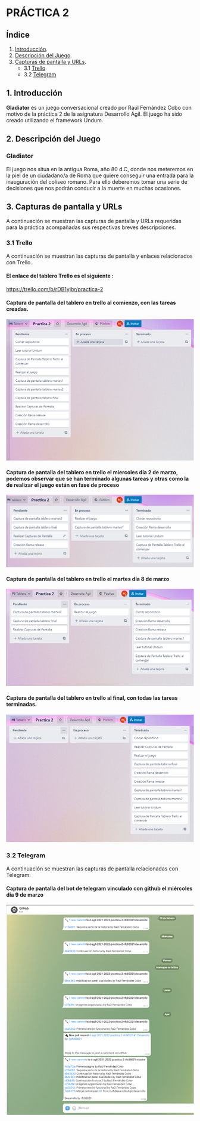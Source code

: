 # PRÁCTICA 2

## Índice

1. [Introducción](#introduccion).
2. [Descripción del Juego](#descripcion-juego).
3. [Capturas de pantalla y URLs](#capturas).
    - 3.1 [Trello](#capturas-enlace-trello)
    - 3.2 [Telegram](#capturas-telegram)

## 1. Introducción <a name="introduccion"></a>
<strong>Gladiator</strong> es un juego conversacional creado por Raúl Fernández Cobo con motivo de la práctica 2 de la asignatura Desarrollo Ágil. El juego ha sido creado utilizando el framework Undum.

## 2. Descripción del Juego <a name="descripcion-juego"></a>

### Gladiator

El juego nos situa en la antigua Roma, año 80 d.C, donde nos meteremos
en la piel de un ciudadano/a de Roma que quiere conseguir una entrada para
la inauguración del coliseo romano. Para ello deberemos tomar una serie de decisiones
que nos podrán conducir a la muerte en muchas ocasiones.



## 3. Capturas de pantalla y URLs <a name="capturas"></a>

A continuación se muestran las capturas de pantalla y URLs requeridas 
para la práctica acompañadas sus respectivas breves descripciones.

### 3.1 Trello <a name="capturas-enlace-trello"></a>
A continuación se muestran las capturas de pantalla y enlaces relacionados con Trello.

#### El enlace del tablero Trello es el siguiente : <a name="enlace-trello"></a>
https://trello.com/b/rDB1yjbr/practica-2

#### Captura de pantalla del tablero en trello al comienzo, con las tareas creadas. 
![Image text](https://github.com/UJA-Desarrollo-Agil/d-agil-2021-2022-practica-2-rfc00021/blob/desarrollo/Gladiator/games/media/img/Capturas/Captura.PNG)


#### Captura de pantalla del tablero en trello el miercoles día 2 de marzo, podemos observar que se han terminado algunas tareas y otras como la de realizar el juego están en fase de proceso
![Image text](https://github.com/UJA-Desarrollo-Agil/d-agil-2021-2022-practica-2-rfc00021/blob/desarrollo/Gladiator/games/media/img/Capturas/Captura1.PNG)
#### Captura de pantalla del tablero en trello el martes día 8 de marzo
![Image text](https://github.com/UJA-Desarrollo-Agil/d-agil-2021-2022-practica-2-rfc00021/blob/desarrollo/Gladiator/games/media/img/Capturas/Captura2.PNG)

#### Captura de pantalla del tablero en trello al final, con todas las tareas terminadas.
![Image text](https://github.com/UJA-Desarrollo-Agil/d-agil-2021-2022-practica-2-rfc00021/blob/desarrollo/Gladiator/games/media/img/Capturas/Captura4.PNG)

### 3.2 Telegram <a name="capturas-telegram"></a>
A continuación se muestran las capturas de pantalla relacionadas con Telegram.


#### Captura de pantalla del bot de telegram vinculado con github el miércoles día 9 de marzo
![Image text](https://github.com/UJA-Desarrollo-Agil/d-agil-2021-2022-practica-2-rfc00021/blob/desarrollo/Gladiator/games/media/img/Capturas/Captura3.PNG)

